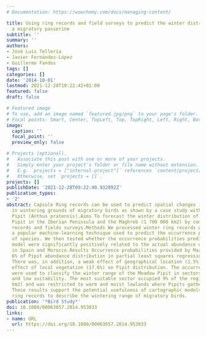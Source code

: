 ```yaml
---
# Documentation: https://wowchemy.com/docs/managing-content/

title: Using ring records and field surveys to predict the winter distribution of
  a migratory passerine
subtitle: ''
summary: ''
authors:
- José Luis Tellería
- Javier Fernández-López
- Guillermo Fandos
tags: []
categories: []
date: '2014-10-01'
lastmod: 2021-12-28T10:22:42+01:00
featured: false
draft: false

# Featured image
# To use, add an image named `featured.jpg/png` to your page's folder.
# Focal points: Smart, Center, TopLeft, Top, TopRight, Left, Right, BottomLeft, Bottom, BottomRight.
image:
  caption: ''
  focal_point: ''
  preview_only: false

# Projects (optional).
#   Associate this post with one or more of your projects.
#   Simply enter your project's folder or file name without extension.
#   E.g. `projects = ["internal-project"]` references `content/project/deep-learning/index.md`.
#   Otherwise, set `projects = []`.
projects: []
publishDate: '2021-12-28T09:22:40.932892Z'
publication_types:
- '2'
abstract: Capsule Ring records can be used to predict spatial changes in habitat suitability
  in wintering grounds of migratory birds as shown by a case study with the Meadow
  Pipit (Anthus pratensis).Aims To forecast the winter distribution of the Meadow
  Pipit in the Iberian Peninsula and the Maghreb (1 700 000 km2) by combining ring
  records and fields surveys.Methods We processed winter ring records with Maxent,
  a popular machine-learning technique used to predict the occurrence probability
  of species. We then tested whether the occurrence probabilities predicted by the
  model were significantly positively related to the actual abundance of the Pipit
  in Spain and Morocco.Results Occurrence probabilities provided by Maxent explained
  6% of Pipit abundance distribution in partial least squares regression analyses.
  There was, in addition, a weak effect of geographical location (1.5%) and a strong
  effect of local vegetation (17.6%) on Pipit distribution. The occurrence probabilities
  were used to classify the winter range of the Meadow Pipit in sectors of high, medium
  and low suitability. The most suitable sector occupied 9% of the region (153 000
  km2) and was restricted to warm and moist lowlands where Pipits gather in grasslands.Conclusion
  These results support the potential usefulness of cartographic models derived from
  ring records to describe the wintering range of migratory birds.
publication: '*Bird Study*'
doi: 10.1080/00063657.2014.953033
links:
- name: URL
  url: https://doi.org/10.1080/00063657.2014.953033
---
```

